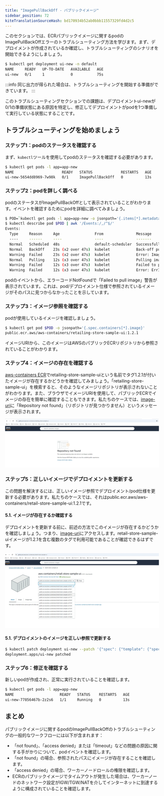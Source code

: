 ```yaml
---
title: "ImagePullBackOff - パブリックイメージ"
sidebar_position: 72
kiteTranslationSourceHash: bd170934b52ab0bbb11557329fd4d2c5
---
```


このセクションでは、ECRパブリックイメージに関するpodのImagePullBackOffエラーのトラブルシューティング方法を学びます。まず、デプロイメントが作成されているか確認し、トラブルシューティングのシナリオを開始できるようにしましょう。

```bash
$ kubectl get deployment ui-new -n default
NAME     READY   UP-TO-DATE   AVAILABLE   AGE
ui-new   0/1     1            0           75s
```

:::info
同じ出力が得られた場合は、トラブルシューティングを開始する準備ができています。
:::

このトラブルシューティングセクションでの課題は、デプロイメントui-newが0/1の準備状態にある原因を特定し、修正してデプロイメントがpodを1つ準備して実行している状態にすることです。

## トラブルシューティングを始めましょう

### ステップ1：podのステータスを確認する

まず、`kubectl`ツールを使用してpodのステータスを確認する必要があります。

```bash
$ kubectl get pods -l app=app-new
NAME                      READY   STATUS             RESTARTS   AGE
ui-new-5654dd8969-7w98k   0/1     ImagePullBackOff   0          13s
```

### ステップ2：podを詳しく調べる

podのステータスがImagePullBackOffとして表示されていることがわかります。イベントを確認するためにpodを詳細に調べてみましょう。

```bash expectError=true timeout=20
$ POD=`kubectl get pods -l app=app-new -o jsonpath='{.items[*].metadata.name}'`
$ kubectl describe pod $POD | awk '/Events:/,/^$/'
Events:
  Type     Reason     Age                From               Message
  ----     ------     ----               ----               -------
  Normal   Scheduled  48s                default-scheduler  Successfully assigned default/ui-new-5654dd8969-7w98k to ip-10-42-33-232.us-west-2.compute.internal
  Normal   BackOff    23s (x2 over 47s)  kubelet            Back-off pulling image "public.ecr.aws/aws-containers/retailing-store-sample-ui:1.2.1"
  Warning  Failed     23s (x2 over 47s)  kubelet            Error: ImagePullBackOff
  Normal   Pulling    12s (x3 over 47s)  kubelet            Pulling image "public.ecr.aws/aws-containers/retailing-store-sample-ui:1.2.1"
  Warning  Failed     12s (x3 over 47s)  kubelet            Failed to pull image "public.ecr.aws/aws-containers/retailing-store-sample-ui:1.2.1": rpc error: code = NotFound desc = failed to pull and unpack image "public.ecr.aws/aws-containers/retailing-store-sample-ui:1.2.1": failed to resolve reference "public.ecr.aws/aws-containers/retailing-store-sample-ui:1.2.1": public.ecr.aws/aws-containers/retailing-store-sample-ui:1.2.1: not found
  Warning  Failed     12s (x3 over 47s)  kubelet            Error: ErrImagePull
```

podのイベントから、エラーコードNotFoundで「Failed to pull image」警告が表示されています。これは、pod/デプロイメント仕様で参照されているイメージがそのパスに見つからなかったことを示しています。

### ステップ3：イメージ参照を確認する

podが使用しているイメージを確認しましょう。

```bash
$ kubectl get pod $POD -o jsonpath='{.spec.containers[*].image}'
public.ecr.aws/aws-containers/retailing-store-sample-ui:1.2.1
```

イメージURIから、このイメージはAWSのパブリックECRリポジトリから参照されていることがわかります。

### ステップ4：イメージの存在を確認する

[aws-containers ECR](https://gallery.ecr.aws/aws-containers)でretailing-store-sample-uiという名前でタグ1.2.1が付いたイメージが存在するかどうかを確認してみましょう。「retailing-store-sample-ui」を検索すると、そのようなイメージリポジトリが表示されないことがわかります。また、ブラウザでイメージURIを使用して、パブリックECRでイメージの存在を簡単に確認することもできます。私たちのケースでは、[image-uri](https://gallery.ecr.aws/aws-containers/retailing-store-sample-ui)に「Repository not found」（リポジトリが見つかりません）というメッセージが表示されます。

![RepoDoesNotExist](assets/rep-not-found.webp)

### ステップ5：正しいイメージでデプロイメントを更新する

この問題を解決するには、正しいイメージ参照でデプロイメント/pod仕様を更新する必要があります。私たちのケースでは、それはpublic.ecr.aws/aws-containers/retail-store-sample-ui:1.2.1です。

#### 5.1. イメージが存在するか確認する

デプロイメントを更新する前に、前述の方法でこのイメージが存在するかどうかを確認しましょう。つまり、[image-uri](https://gallery.ecr.aws/aws-containers/retail-store-sample-ui)にアクセスします。retail-store-sample-uiイメージが1.2.1を含む複数のタグで利用可能であることが確認できるはずです。

![RepoExist](assets/repo-found.webp)

#### 5.1. デプロイメントのイメージを正しい参照で更新する

```bash
$ kubectl patch deployment ui-new --patch '{"spec": {"template": {"spec": {"containers": [{"name": "ui", "image": "public.ecr.aws/aws-containers/retail-store-sample-ui:1.2.1"}]}}}}'
deployment.apps/ui-new patched
```

### ステップ6：修正を確認する

新しいpodが作成され、正常に実行されていることを確認します。

```bash timeout=180 hook=fix-1 hookTimeout=600 wait=20
$ kubectl get pods -l app=app-new
NAME                     READY   STATUS    RESTARTS   AGE
ui-new-77856467b-2z2s6   1/1     Running   0          13s
```

## まとめ

パブリックイメージに関するpodのImagePullBackOffのトラブルシューティングの一般的なワークフローには以下が含まれます：

- 「not found」、「access denied」または「timeout」などの問題の原因に関する手がかりについて、podイベントを確認します。
- 「not found」の場合、参照されたパスにイメージが存在することを確認します。
- 「access denied」の場合、ワーカーノードロールの権限を確認します。
- ECRのパブリックイメージでタイムアウトが発生した場合は、ワーカーノードのネットワーク設定がIGW/TGW/NATを介してインターネットに到達するように構成されていることを確認します。
